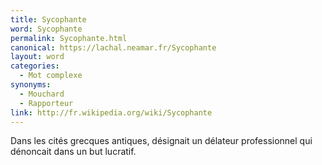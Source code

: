 ```yaml
---
title: Sycophante
word: Sycophante
permalink: Sycophante.html
canonical: https://lachal.neamar.fr/Sycophante
layout: word
categories:
  - Mot complexe
synonyms:
  - Mouchard
  - Rapporteur
link: http://fr.wikipedia.org/wiki/Sycophante
---
```


Dans les cités grecques antiques, désignait un délateur professionnel qui dénoncait dans un but lucratif.

